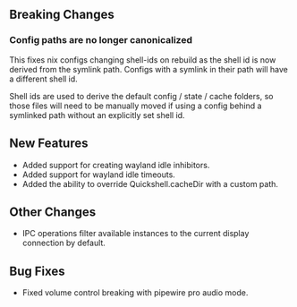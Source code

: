 ## Breaking Changes

### Config paths are no longer canonicalized

This fixes nix configs changing shell-ids on rebuild as the shell id is now derived from
the symlink path. Configs with a symlink in their path will have a different shell id.

Shell ids are used to derive the default config / state / cache folders, so those files
will need to be manually moved if using a config behind a symlinked path without an explicitly
set shell id.

## New Features

- Added support for creating wayland idle inhibitors.
- Added support for wayland idle timeouts.
- Added the ability to override Quickshell.cacheDir with a custom path.

## Other Changes

- IPC operations filter available instances to the current display connection by default.

## Bug Fixes

- Fixed volume control breaking with pipewire pro audio mode.
